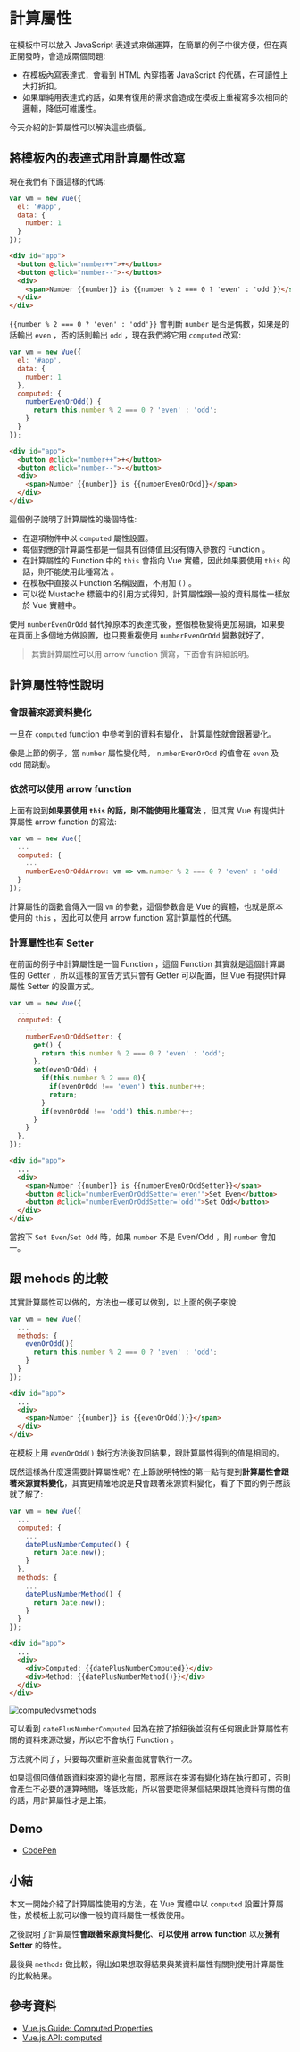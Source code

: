 # 計算屬性

在模板中可以放入 JavaScript 表達式來做運算，在簡單的例子中很方便，但在真正開發時，會造成兩個問題:

* 在模板內寫表達式，會看到 HTML 內穿插著 JavaScript 的代碼，在可讀性上大打折扣。
* 如果單純用表達式的話，如果有復用的需求會造成在模板上重複寫多次相同的邏輯，降低可維護性。

今天介紹的計算屬性可以解決這些煩惱。

## 將模板內的表達式用計算屬性改寫

現在我們有下面這樣的代碼:

```js
var vm = new Vue({
  el: '#app',
  data: {
    number: 1
  }
});
```

```html
<div id="app">
  <button @click="number++">+</button>
  <button @click="number--">-</button>
  <div>
    <span>Number {{number}} is {{number % 2 === 0 ? 'even' : 'odd'}}</span>
  </div>
</div>
```

`{{number % 2 === 0 ? 'even' : 'odd'}}` 會判斷 `number` 是否是偶數，如果是的話輸出 `even` ，否的話則輸出 `odd` ，現在我們將它用 `computed` 改寫:

```js
var vm = new Vue({
  el: '#app',
  data: {
    number: 1
  },
  computed: {
    numberEvenOrOdd() {
      return this.number % 2 === 0 ? 'even' : 'odd';
    }
  }
});
```

```html
<div id="app">
  <button @click="number++">+</button>
  <button @click="number--">-</button>
  <div>
    <span>Number {{number}} is {{numberEvenOrOdd}}</span>
  </div>
</div>
```

這個例子說明了計算屬性的幾個特性:

* 在選項物件中以 `computed` 屬性設置。
* 每個對應的計算屬性都是一個具有回傳值且沒有傳入參數的 Function 。
* 在計算屬性的 Function 中的 `this` 會指向 Vue 實體，因此如果要使用 `this` 的話，則不能使用此種寫法 。
* 在模板中直接以 Function 名稱設置，不用加 `()` 。
* 可以從 Mustache 標籤中的引用方式得知，計算屬性跟一般的資料屬性一樣放於 Vue 實體中。

使用 `numberEvenOrOdd` 替代掉原本的表達式後，整個模板變得更加易讀，如果要在頁面上多個地方做設置，也只要重複使用 `numberEvenOrOdd` 變數就好了。

> 其實計算屬性可以用 arrow function 撰寫，下面會有詳細說明。

## 計算屬性特性說明

### 會跟著來源資料變化

一旦在 `computed` function 中參考到的資料有變化， 計算屬性就會跟著變化。

像是上節的例子，當 `number` 屬性變化時， `numberEvenOrOdd` 的值會在 `even` 及 `odd` 間跳動。

### 依然可以使用 arrow function

上面有說到**如果要使用 `this` 的話，則不能使用此種寫法** ，但其實 Vue 有提供計算屬性 arrow function 的寫法:

```js
var vm = new Vue({
  ...
  computed: {
    ...
    numberEvenOrOddArrow: vm => vm.number % 2 === 0 ? 'even' : 'odd'
  }
});
```

計算屬性的函數會傳入一個 `vm` 的參數，這個參數會是 Vue 的實體，也就是原本使用的 `this` ，因此可以使用 arrow function 寫計算屬性的代碼。

### 計算屬性也有 Setter

在前面的例子中計算屬性是一個 Function ，這個 Function 其實就是這個計算屬性的 Getter ，所以這樣的宣告方式只會有 Getter 可以配置，但 Vue 有提供計算屬性 Setter 的設置方式。

```js
var vm = new Vue({
  ...
  computed: {
    ...
    numberEvenOrOddSetter: {
      get() {
        return this.number % 2 === 0 ? 'even' : 'odd';
      },
      set(evenOrOdd) {
        if(this.number % 2 === 0){
          if(evenOrOdd !== 'even') this.number++;
          return;
        }
        if(evenOrOdd !== 'odd') this.number++;
      }
    }
  },
});
```

```html
<div id="app">
  ...
  <div>
    <span>Number {{number}} is {{numberEvenOrOddSetter}}</span>
    <button @click="numberEvenOrOddSetter='even'">Set Even</button>
    <button @click="numberEvenOrOddSetter='odd'">Set Odd</button>
  </div>
</div>
```

當按下 `Set Even`/`Set Odd` 時，如果 `number` 不是 Even/Odd ，則 `number` 會加一。

## 跟 mehods 的比較

其實計算屬性可以做的，方法也一樣可以做到，以上面的例子來說:

```js
var vm = new Vue({
  ...
  methods: {
    evenOrOdd(){
      return this.number % 2 === 0 ? 'even' : 'odd';
    }
  }
});
```

```html
<div id="app">
  ...
  <div>
    <span>Number {{number}} is {{evenOrOdd()}}</span>
  </div>
</div>
```

在模板上用 `evenOrOdd()` 執行方法後取回結果，跟計算屬性得到的值是相同的。

既然這樣為什麼還需要計算屬性呢? 在上節說明特性的第一點有提到**計算屬性會跟著來源資料變化**，其實更精確地說是**只**會跟著來源資料變化，看了下面的例子應該就了解了:

```js
var vm = new Vue({
  ...
  computed: {
    ...
    datePlusNumberComputed() {
      return Date.now();
    }
  },
  methods: {
    ...
    datePlusNumberMethod() {
      return Date.now();
    }
  }
});
```

```html
<div id="app">
  ...
  <div>
    <div>Computed: {{datePlusNumberComputed}}</div>
    <div>Method: {{datePlusNumberMethod()}}</div>
  </div>
</div>
```

![computedvsmethods](image/07_Computed/computedvsmethods.gif)

可以看到 `datePlusNumberComputed` 因為在按了按鈕後並沒有任何跟此計算屬性有關的資料來源改變，所以它不會執行 Function 。

方法就不同了，只要每次重新渲染畫面就會執行一次。

如果這個回傳值跟資料來源的變化有關，那應該在來源有變化時在執行即可，否則會產生不必要的運算時間，降低效能，所以當要取得某個結果跟其他資料有關的值的話，用計算屬性才是上策。

## Demo

* [CodePen](https://codepen.io/peterhpchen/pen/vVrqQp)

## 小結

本文一開始介紹了計算屬性使用的方法，在 Vue 實體中以 `computed` 設置計算屬性，於模板上就可以像一般的資料屬性一樣做使用。

之後說明了計算屬性**會跟著來源資料變化**、**可以使用 arrow function** 以及**擁有 Setter** 的特性。

最後與 `methods` 做比較，得出如果想取得結果與某資料屬性有關則使用計算屬性的比較結果。

## 參考資料

* [Vue.js Guide: Computed Properties](https://vuejs.org/v2/guide/computed.html#Computed-Properties)
* [Vue.js API: computed](https://vuejs.org/v2/api/#computed)